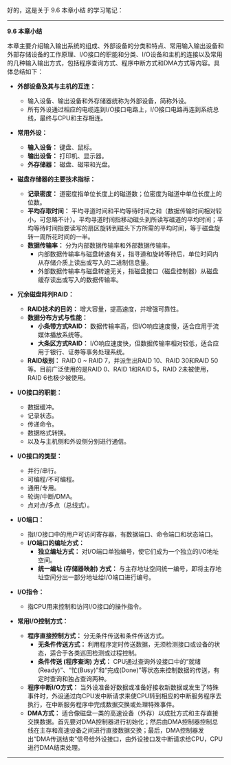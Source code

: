 好的，这是关于 9.6 本章小结 的学习笔记：

---

**9.6 本章小结**

本章主要介绍输入输出系统的组成、外部设备的分类和特点、常用输入输出设备和外部存储设备的工作原理、I/O接口的职能和分类、I/O设备和主机的连接以及常用的几种输入输出方式，包括程序查询方式、程序中断方式和DMA方式等内容。具体总结如下：

*   **外部设备及其与主机的互连：**
    *   输入设备、输出设备和外存储器统称为外部设备，简称外设。
    *   所有外设通过相应的电缆连到I/O接口电路上，I/O接口电路再连到系统总线，最终与CPU和主存相连。

*   **常用外设：**
    *   **输入设备：** 键盘、鼠标。
    *   **输出设备：** 打印机、显示器。
    *   **外存储器：** 磁盘、磁带和光盘。

*   **磁盘存储器的主要技术指标：**
    *   **记录密度：** 道密度指单位长度上的磁道数；位密度为磁道中单位长度上的位数。
    *   **平均存取时间：** 平均寻道时间和平均等待时间之和（数据传输时间相对较小，可忽略不计）。平均寻道时间指移动磁头到所读写磁道的平均时间；平均等待时间指要读写的扇区旋转到磁头下方所需的平均时间，等于磁盘旋转一周所花时间的一半。
    *   **数据传输率：** 分为内部数据传输率和外部数据传输率。
        *   内部数据传输率与磁盘转速有关，指寻道和旋转等待后，单位时间内从存储介质上读出或写入的二进制信息量。
        *   外部数据传输率与磁盘转速无关，指磁盘接口（磁盘控制器）从磁盘缓存读出或写入的数据传输率。

*   **冗余磁盘阵列RAID：**
    *   **RAID技术的目的：** 增大容量，提高速度，并增强可靠性。
    *   **数据分布方式与性能：**
        *   **小条带方式RAID：** 数据传输率高，但I/O响应速度慢，适合应用于流媒体播放系统等。
        *   **大条区方式RAID：** I/O响应速度快，但数据传输率相对较低，适合应用于银行、证券等事务处理系统。
    *   **RAID级别：** RAID 0 ~ RAID 7，并派生出RAID 10、RAID 30和RAID 50等。目前广泛使用的是RAID 0、RAID 1和RAID 5，RAID 2未被使用，RAID 6也极少被使用。

*   **I/O接口的职能：**
    *   数据缓冲。
    *   记录状态。
    *   传递命令。
    *   数据格式转换。
    *   以及与主机侧和外设侧分别进行通信。

*   **I/O接口的类型：**
    *   并行/串行。
    *   可编程/不可编程。
    *   通用/专用。
    *   轮询/中断/DMA。
    *   点对点/多点（总线式）。

*   **I/O端口：**
    *   指I/O接口中的用户可访问寄存器，有数据端口、命令端口和状态端口。
    *   **I/O端口的编址方式：**
        *   **独立编址方式：** 对I/O端口单独编号，使它们成为一个独立的I/O地址空间。
        *   **统一编址 (存储器映射) 方式：** 与主存地址空间统一编号，即将主存地址空间分出一部分地址给I/O端口进行编号。

*   **I/O指令：**
    *   指CPU用来控制和访问I/O接口的操作指令。

*   **常用I/O控制方式：**
    *   **程序直接控制方式：** 分无条件传送和条件传送方式。
        *   **无条件传送方式：** 利用程序定时传送数据，无须检测接口或设备的状态，适合于各类巡回检测或过程控制。
        *   **条件传送 (程序查询) 方式：** CPU通过查询外设接口中的“就绪(Ready)”、“忙(Busy)”和“完成(Done)”等状态来控制数据的传送，有定时查询和独占查询两种。
    *   **程序中断I/O方式：** 当外设准备好数据或准备好接收新数据或发生了特殊事件时，外设通过向CPU发中断请求来使CPU转到相应的中断服务程序去执行，在中断服务程序中完成数据交换或处理特殊事件。
    *   **DMA方式：** 适合像磁盘一类的高速设备（外存）以成批方式和主存直接交换数据。首先要对DMA控制器进行初始化；然后由DMA控制器控制总线在主存和高速设备之间进行直接数据交换；最后，DMA控制器发出“DMA传送结束”信号给外设接口，由外设接口发中断请求给CPU，CPU进行DMA结束处理。

---